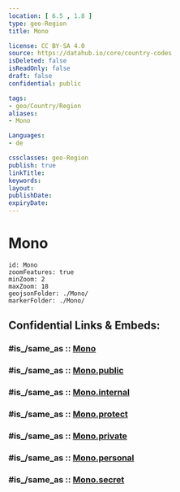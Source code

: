 ```yaml
---
location: [ 6.5 , 1.8 ] 
type: geo-Region
title: Mono

license: CC BY-SA 4.0
source: https://datahub.io/core/country-codes
isDeleted: false
isReadOnly: false
draft: false
confidential: public

tags:
- geo/Country/Region
aliases:
- Mono

Languages:
- de

cssclasses: geo-Region
publish: true
linkTitle: 
keywords: 
layout: 
publishDate: 
expiryDate: 
---
```


# Mono

```leaflet
id: Mono
zoomFeatures: true 
minZoom: 2 
maxZoom: 18
geojsonFolder: ./Mono/
markerFolder: ./Mono/
```


## Confidential Links & Embeds: 

### #is_/same_as :: [Mono](/_Standards/Earth/Continent/Africa/Africa~West/Benin/Departements~Benin/Mono.md) 

### #is_/same_as :: [Mono.public](/_public/Earth/Continent/Africa/Africa~West/Benin/Departements~Benin/Mono.public.md) 

### #is_/same_as :: [Mono.internal](/_internal/Earth/Continent/Africa/Africa~West/Benin/Departements~Benin/Mono.internal.md) 

### #is_/same_as :: [Mono.protect](/_protect/Earth/Continent/Africa/Africa~West/Benin/Departements~Benin/Mono.protect.md) 

### #is_/same_as :: [Mono.private](/_private/Earth/Continent/Africa/Africa~West/Benin/Departements~Benin/Mono.private.md) 

### #is_/same_as :: [Mono.personal](/_personal/Earth/Continent/Africa/Africa~West/Benin/Departements~Benin/Mono.personal.md) 

### #is_/same_as :: [Mono.secret](/_secret/Earth/Continent/Africa/Africa~West/Benin/Departements~Benin/Mono.secret.md)

